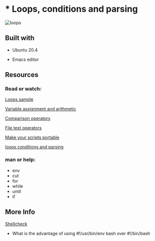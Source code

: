 # * Loops, conditions and parsing

![loops](https://user-images.githubusercontent.com/85587286/160511742-5d3fe3e8-521f-4ed7-8c3f-8e7ac4259890.png)


## Built with

- Ubuntu 20.4

- Emacs editor


## Resources

### Read or watch:

[Loops sample](https://tldp.org/LDP/Bash-Beginners-Guide/html/sect_09_01.html)

[Variable assignment and arithmetic](https://tldp.org/LDP/abs/html/ops.html)

[Comparison operators](https://tldp.org/LDP/abs/html/comparison-ops.html)

[File test operators](https://tldp.org/LDP/abs/html/fto.html)

[Make your scripts portable](https://www.cyberciti.biz/tips/finding-bash-perl-python-portably-using-env.html)

[loops,conditions and parsing](https://www.youtube.com/watch?v=BC2neyc5GcI)


### man or help:

- env
- cut
- for
- while
- until
- if


## More Info

[Shellcheck](https://github.com/koalaman/shellcheck)


- What is the advantage of using #!/usr/bin/env bash over #!/bin/bash
